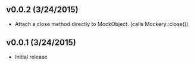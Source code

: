 v0.0.2 (3/24/2015)
------------------
* Attach a close method directly to MockObject. (calls Mockery::close())


v0.0.1 (3/24/2015)
------------------
* Initial release
